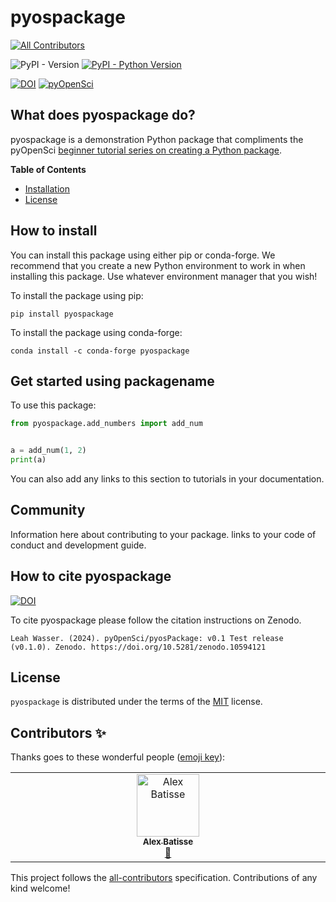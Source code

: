 # pyospackage 
<!-- ALL-CONTRIBUTORS-BADGE:START - Do not remove or modify this section -->
[![All Contributors](https://img.shields.io/badge/all_contributors-1-orange.svg?style=flat-square)](#contributors-)
<!-- ALL-CONTRIBUTORS-BADGE:END -->

![PyPI - Version](https://img.shields.io/pypi/v/pyospackage)
[![PyPI - Python Version](https://img.shields.io/pypi/pyversions/pyospackage
)](https://pypi.org/project/pyospackage)

[![DOI](https://zenodo.org/badge/DOI/10.5281/zenodo.10594121.svg)](https://doi.org/10.5281/zenodo.10594121)
[![pyOpenSci](https://tinyurl.com/y22nb8up)](https://github.com/pyOpenSci/software-review/issues/115)

## What does pyospackage do?
pyospackage is a demonstration Python package that compliments the pyOpenSci [beginner tutorial series on creating a Python package](https://www.pyopensci.org/python-package-guide/tutorials/intro.html). 

**Table of Contents**

- [Installation](#installation)
- [License](#license)

## How to install

You can install this package using either pip or conda-forge. We recommend that you create a new Python
environment to work in when installing this package. Use
whatever environment manager that you wish!

To install the package using pip:

`pip install pyospackage`

To install the package using conda-forge:

`conda install -c conda-forge pyospackage`

## Get started using packagename

To use this package:

```python
from pyospackage.add_numbers import add_num


a = add_num(1, 2)
print(a)

```

You can also add any links to this section to tutorials in your documentation.

## Community

Information here about contributing to your package. links to your code of conduct and development guide.

## How to cite pyospackage

[![DOI](https://zenodo.org/badge/DOI/10.5281/zenodo.10594121.svg)](https://doi.org/10.5281/zenodo.10594121)

To cite pyospackage please follow the citation instructions on Zenodo.

```
Leah Wasser. (2024). pyOpenSci/pyosPackage: v0.1 Test release (v0.1.0). Zenodo. https://doi.org/10.5281/zenodo.10594121
```

## License

`pyospackage` is distributed under the terms of the [MIT](https://spdx.org/licenses/MIT.html) license.

## Contributors ✨

Thanks goes to these wonderful people ([emoji key](https://allcontributors.org/docs/en/emoji-key)):

<!-- ALL-CONTRIBUTORS-LIST:START - Do not remove or modify this section -->
<!-- prettier-ignore-start -->
<!-- markdownlint-disable -->
<table>
  <tbody>
    <tr>
      <td align="center" valign="top" width="14.28%"><a href="http://batalex.github.io"><img src="https://avatars.githubusercontent.com/u/11004857?v=4?s=100" width="100px;" alt="Alex Batisse"/><br /><sub><b>Alex Batisse</b></sub></a><br /><a href="https://github.com/pyOpenSci/pyosPackage/pulls?q=is%3Apr+reviewed-by%3ABatalex" title="Reviewed Pull Requests">👀</a></td>
    </tr>
  </tbody>
</table>

<!-- markdownlint-restore -->
<!-- prettier-ignore-end -->

<!-- ALL-CONTRIBUTORS-LIST:END -->

This project follows the [all-contributors](https://github.com/all-contributors/all-contributors) specification. Contributions of any kind welcome!